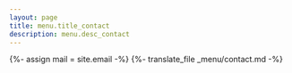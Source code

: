 ```yaml
---
layout: page
title: menu.title_contact
description: menu.desc_contact
---
```


{%- assign mail = site.email -%}
{%- translate_file _menu/contact.md -%}
